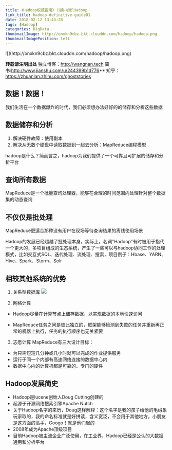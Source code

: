 ```yaml
---
title: 《Hadoop权威指南》书摘-初识Hadoop
link_title: hadoop-definitive-guide01
date: 2018-02-12 13:43:28
tags: [Hadoop]
categories: BigData
thumbnailImage: http://onxkn9cbz.bkt.clouddn.com/hadoop/hadoop.png
thumbnailImagePosition: left
---
```

<span/>
<!-- more -->
![](http://onxkn9cbz.bkt.clouddn.com/hadoop/hadoop.png)
<!-- toc -->

**转载请注明出处**
独立博客：http://wangnan.tech 
简书:http://www.jianshu.com/u/244399b1d776**
知乎：https://zhuanlan.zhihu.com/ghoststories

## 数据！数据！
我们生活在一个数据爆炸的时代，我们必须想办法好好的的储存和分析这些数据

## 数据储存和分析
1. 解决硬件故障：使用副本
2. 解决从无数个硬盘中读取数据到一起去分析：MapReduce编程模型

hadoop是什么？简而言之，hadoop为我们提供了一个可靠且可扩展的储存和分析平台

## 查询所有数据
MapReduce是一个批量查询处理器，能够在合理的时间范围内处理针对整个数据集的动态查询

## 不仅仅是批处理
MapReduce更适合那种没有用户在现场等待查询结果的离线使用场景

Hadoop的发展已经超越了批处理本身，实际上，名词"Hadoop"有时被用于指代一个更大的，多项目组成的生态系统，产生了一些可以与hadoop协同工作的处理模式，比如交互式SQL、迭代处理、流处理、搜索，项目例子：Hbase、YARN、Hive、Spark、Storm、Solr

## 相较其他系统的优势
1. 关系型数据库
![](http://onxkn9cbz.bkt.clouddn.com/hadoop01/01.png)


2. 网格计算

- Hadoop尽量在计算节点上储存数据，以实现数据的本地快速访问

- MapReduce任务之间是彼此独立的，框架能够检测到失败的任务并重新再正常的机器上执行，任务的执行顺序也无关紧要

3. 志愿计算
MapReduce有三大设计目标：
- 为只需短短几分钟或几小时就可以完成的作业提供服务
- 运行于同一个内部有高速网络连接的数据中心内
- 数据中心内的计算机都是可靠的、专门的硬件

## Hadoop发展简史
- Hadoop是lucene创始人Doug Cutting创建的
- 起源于开源网络搜索引擎Apache Nutch
- 关于Hadoop名字的来历，Doug这样解释：这个名字是我的孩子给他的毛绒象玩家取的，我的命名标准就是好拼读，含义宽泛，不会用于其他地方，小朋友是这方面的高手，Googo！就是他们起的
- 2008年成为Apache顶级项目
- 目前Hadoop被主流企业广泛使用，在工业界，Hadoop已经是公认的大数据通用和分析平台
